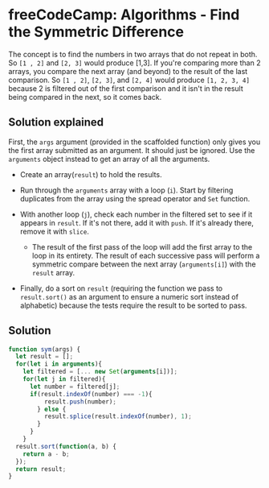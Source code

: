 # freeCodeCamp: Algorithms - Find the Symmetric Difference

The concept is to find the numbers in two arrays that do not repeat in both. So `[1 , 2]` and `[2, 3]` would produce [1,3]. If you're comparing more than 2 arrays, you compare the next array (and beyond) to the result of the last comparison. So `[1 , 2]`, `[2, 3]`, and `[2, 4]` would produce `[1, 2, 3, 4]` because 2 is filtered out of the first comparison and it isn't in the result being compared in the next, so it comes back.

## Solution explained

First, the `args` argument (provided in the scaffolded function) only gives you the first array submitted as an argument. It should just be ignored. Use the `arguments` object instead to get an array of all the arguments.

 - Create an array(`result`) to hold the results.

 - Run through the `arguments` array with a loop (`i`). Start by filtering duplicates from the array using the spread operator and `Set` function. 

 - With another loop (`j`), check each number in the filtered set to see if it appears in `result`. If it's not there, add it with `push`. If it's already there, remove it with `slice`.

   - The result of the first pass of the loop will add the first array to the loop in its entirety. The result of each successive pass will perform a symmetric compare between the next array (`arguments[i]`) with the `result` array.

 - Finally, do a sort on `result` (requiring the function we pass to `result.sort()` as an argument to ensure a numeric sort instead of alphabetic) because the tests require the result to be sorted to pass.

## Solution

```javascript
function sym(args) {
  let result = [];
  for(let i in arguments){
    let filtered = [... new Set(arguments[i])];
    for(let j in filtered){
      let number = filtered[j];  
      if(result.indexOf(number) === -1){
          result.push(number);
        } else {
          result.splice(result.indexOf(number), 1);
        }
      }
    }
  result.sort(function(a, b) {
    return a - b;
  });
  return result;
}
```